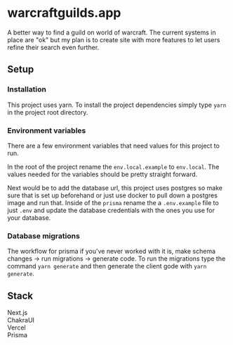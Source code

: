 # warcraftguilds.app

A better way to find a guild on world of warcraft. The current systems in place are "ok" but my plan is to create site with more features to let users refine their search even further.

## Setup

### Installation

This project uses yarn. To install the project dependencies simply type `yarn` in the project root directory.

### Environment variables

There are a few environment variables that need values for this project to run.

In the root of the project rename the `env.local.example` to `env.local`. The values needed for the variables should be pretty straight forward.

Next would be to add the database url, this project uses postgres so make sure that is set up beforehand or just use docker to pull down a postgres image and run that. Inside of the `prisma` rename the a `.env.example` file to just `.env` and update the database credentials with the ones you use for your database.

### Database migrations

The workflow for prisma if you've never worked with it is, make schema changes -> run migrations -> generate code. To run the migrations type the command `yarn generate` and then generate the client gode with `yarn generate`.

## Stack

Next.js  
ChakraUI  
Vercel  
Prisma
